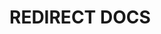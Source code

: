 <script>
  if (typeof window !== 'undefined') {
    window.location.href = 'https://yurbajs.pages.dev/'
  }
</script>

# REDIRECT DOCS